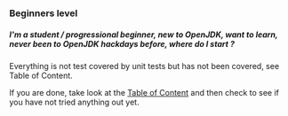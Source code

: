 ### Beginners level

##### I'm a student / progressional beginner, new to OpenJDK, want to learn, never been to OpenJDK hackdays before, where do I start ?

Everything is not test covered by unit tests but has not been covered, see Table of Content.

If you are done, take look at the [Table of Content](http://neomatrix369.gitbooks.io/adoptopenjdk-getting-started-kit/content/) and then check to see if you have not tried anything out yet.

